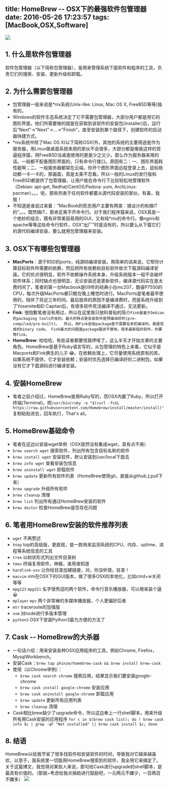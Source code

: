 title: HomeBrew -- OSX下的最强软件包管理器
date: 2016-05-26 17:23:57
tags: [MacBook,OSX,Software]
---

![](//image.blog.chaosjohn.com/HomeBrew-The-Best-Package-Manager-On-OSX/HomeBrewPoster.jpg)

## 1. 什么是软件包管理器
软件包管理器（以下简称包管理器），是用来管理系统下面软件和程序的工具，负责它们的搜索、安装、更新升级和卸载。

## 2. 为什么需要包管理器
* 包管理器一般来说是*nix系统(Unix-like: Linux, Mac OS X, FreeBSD等等)独有的。
* Windows的软件生态系统决定了它不需要包管理器，大部分用户都是用它的图形界面，他们所需要做的就是在获取到该软件的安装包(Installer)后，运行后"Next"->"Next"->...->"Finish"，直至安装到某个路径下，创建软件的启动器快捷方式。<!--软件和软件之间在很大程度上是相互独立的（不是绝对），比如软件A用到了某个库x，软件B也用到了库x，但是他们都在自己的安装路径下存放了库x。（于是，“我的C盘怎么又满了“~~~偷笑）-->
* *nix系统中除了Mac OS X(以下简称OSX)外，其他的系统的主要用途是作为服务器，用Linux做桌面系统来用的家伙不会很多，大部分都是像我这样的苦逼程序猿，用FreeBSD当桌面使用的更是少之又少。那么作为服务器来用的话，一般都不配备图形界面的，只有命令行接口。原因有二：一、图形界面耗性能啊；二、一般服务器都架在云端，你开个图形界面远程登录上去，鼠标拖动都一卡一卡的，那画面，真是太美不忍看。所以一般的Linux的发行版和FreeBSD都提供了包管理器，让用户能在命令行下比较轻松地管理软件（Debian: apt-get, Redhat/CentOS/Fedora: yum, ArchLinux: pacman）。。。呃，那些热衷于任何软件都要从源代码安装的家伙，有毒，我服！
* 不知道是谁说过来着：“MacBook的死忠用户主要有两类：搞设计的和搞IT的”。。。既然搞IT，那肯定离不开命令行。对于我们程序猿来说，OSX真是一个绝妙的组合，既有非常美丽易用的GUI，又有纯*nix的命令行。像ngnix和apache等等这些命令行软件，OSX“出厂”时是没有的，所以要么从下载它们的源代码编译安装，要么就用包管理器来安装。

## 3. OSX下有哪些包管理器 
* __MacPorts__：源于BSD的ports，纯源码编译安装。用简单的话来说，它帮你计算目标软件所需要的依赖，然后把所有依赖和目标软件依次下载源码编译安装。它的优点很明显，软件不依赖操作系统本身，升级系统版本一般不会破坏软件体系；同时缺点也很明显，无论安装还是更新软件，编译源代码实在是太费时间了，笔者的第一台Macbook是09年的经典小白mc207，酷睿P7550的CPU，每次升级MacPorts都只敢在晚上睡觉时进行。MacPorts是笔者最早使用的，陪伴了将近三年时间。最后放弃的原因不是编译费时，而是系统升级到了Yosemite和El Capitan后，有很多软件死活编译不通过，无法更新。
* __Fink__: 很抱歉笔者没有用过，所以在这里我只放科普贴的简介`Fink是基于Debian的packaging tools开发的。最大的特点是安装软件是预编译好的(pre-compiled/pre-built)。 
所以，用Fink安装package是不需要在本机编译的，都是现成的binary code。 Fink最大的问题是package跟进不够快。很多最新版的软件，你要等Fink。` 
* __HomeBrew__: 哈哈哈，有些读者都要怪我啰嗦了，这么半天才开始文章的主要角色。HomeBrew是基于Ruby语言写的，从包管理的特色上来看，它似乎是Macports和Fink俩生的儿子 😂。在依赖处理上，它尽量使用系统原有的库，如果系统不提供，它才安装依赖；安装时优先选择已编译好的二进制包，如果没有它才下载源码进行编译安装。

## 4. 安装HomeBrew 
* 笔者之前介绍过，HomeBrew是用Ruby写的，而OSX内置了Ruby，所以打开终端(Terminal)，把`/usr/bin/ruby -e "$(curl -fsSL https://raw.githubusercontent.com/Homebrew/install/master/install)"`复制粘贴进去，回车执行，That's all。

## 5. HomeBrew基础命令
* 笔者在这边以安装wget举例（OSX居然没有集成wget，真有点不爽）
* `brew search wget` 搜索软件，列出所有包含目标名称的软件 
* `brew install wget` 安装软件，默认安装到/usr/local下面去
* `brew info wget` 查看安装包信息
* `brew uninstall wget` 卸载软件 
* `brew update` 更新所有软件列表（HomeBrew使用git，直接从github上pull下来）
* `brew upgrade` 升级所有软件 
* `brew cleanup` 清理
* `brew list` 列出所有通过HomeBrew安装的软件 
* `brew doctor`  检查HomeBrew是否存在问题

## 6. 笔者用HomeBrew安装的软件推荐列表
* `wget` 不再赘述
* `htop` top的高级版，更直观，是一款用来监测系统的CPU、内存、uptime、进程等系统信息的工具
* `tree` 以树状形式列出文件目录树
* `tmux` 终端复用软件，神器，谁用谁知道
* `hardlink-osx` 让你给目录加硬链接，对，你没听错，目录！
* `macvim` vim在OSX下的GUI版本，做了很多OSX的本地化，比如cmd+w关闭等等
* `mpg123` `mpg321` 名字很秀逗的两个软件，命令行音乐播放器，可以用来装个逼😀
* `mplayer` `mpv` 两个非常棒的多媒体播放器，个人更偏好后者
* `mtr` traceroute的加强版
* `nvm` 对node进行多版本管理
* `python3` OSX下安装Python3最为方便的方法了

## 7. Cask -- HomeBrew的大杀器
* 一句话介绍：用来安装各种OSX应用程序的工具，例如Chrome, Firefox，MysqlWorkbench。
* 安装Cask：`brew tap phinze/homebrew-cask && brew install brew-cask`
* 使用（以Chrome举例）： 
	* `brew cask search chrome` 搜索应用，结果显示我们要安装google-chrome
	* `brew cask install google-chrome` 安装应用
	* `brew cask uninstall google-chrome` 卸载应用
	* `brew update` 更新所有应用列表
	* `brew cleanup` 清理 
* Cask相比brew缺少了upgrade命令，所以这边奉上一行shell脚本，用来升级所有用Cask安装的应用程序 `for c in $(brew cask list); do ! brew cask info $c | grep -qF "Not installed" || brew cask install $c; done`

## 8. 结语
HomeBrew以给我节省了很多找软件和安装软件的时间，导致我对它越来越喜欢，以至于，我系统里一切能用HomeBrew搜索到的软件，我全用它来搞定了。关于这篇博文，我觉得对某些人来说，那句给Cask进行upgrade的shell脚本，是最具有价值的。（那就~考虑给我点捐助进行鼓励吧，一元两元不嫌少，一百两百不嫌多）
![](//image.blog.chaosjohn.com/donate-me.png)

